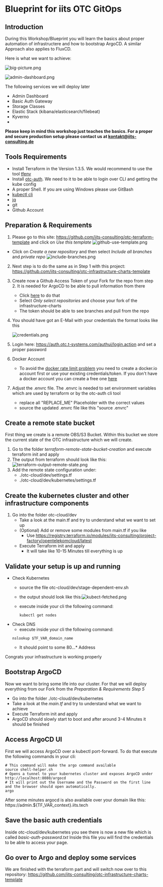 # Blueprint for iits OTC GitOps

## Introduction

During this Workshop/Blueprint you will learn the basics about proper automation of infrastructere and how to bootstrap ArgoCD.
A similar Approach also applies to FluxCD.

Here is what we want to achieve:


![big-picture.png](documentation%2Fbig-picture.png)



![admin-dashboard.png](documentation%2Fadmin-dashboard.png)

The following services we will deploy later
* Admin Dashboard
* Basic Auth Gateway
* Storage Classes
* Elastic Stack (kibana/elasticsearch/filebeat)
* Kyverno
* 

**Please keep in mind this workshop just teaches the basics. For a proper and secure production setup please contact us at kontakt@iits-consulting.de**

## Tools Requirements

* Install Terraform in the Version 1.3.5. We would recommend to use the tool [tfenv](https://github.com/tfutils/tfenv)
* Install [otc-auth](https://github.com/iits-consulting/otc-auth). We need to it to be able to login over CLI and getting the kube config
* A proper Shell. If you are using Windows please use GitBash
* [kubectl cli](https://kubernetes.io/de/docs/tasks/tools/install-kubectl)
* [jq](https://jqlang.github.io/jq/download/)
* git
* Github Account

## Preparation & Requirements
1. Please go to this site: https://github.com/iits-consulting/otc-terraform-template and click on _Use this template_
      ![github-use-template.png](documentation%2Fgithub-use-template.png)
  * Click on _Create a new repository_ and then select _Include all branches_ and _private repo_
  ![include-branches.png](documentation%2Finclude-branches.png)
2. Next step is to do the same as in Step 1 with this project: https://github.com/iits-consulting/otc-infrastructure-charts-template
3. Create now a Github Access Token of your Fork for the repo from step 2. It is needed for ArgoCD to be able to pull information from there
    * Click [here](https://github.com/settings/tokens?type=beta) to do that
    * Select _Only select repositories_ and choose your fork of the infrastructure-charts
    * The token should be able to see branches and pull from the repo
4. You should have got an E-Mail with your credentials the format looks like this

   ![credentials.png](documentation%2Fcredentials.png)
5. Login here: https://auth.otc.t-systems.com/authui/login.action and set a proper password
6. Docker Account 
   * To avoid the [docker rate limit problem](https://docs.docker.com/docker-hub/download-rate-limit/#:~:text=Docker%20Hub%20limits%20the%20number,pulls%20per%206%20hour%20period) you need to create a docker.io account first or use your existing credentials/token. 
       If you don't have a docker account you can create a free one [here](https://hub.docker.com/signup/)
7. Adjust the .envrc file. The .envrc is needed to set environment variables which are used by terraform or by the otc-auth cli tool
   * replace all "REPLACE_ME" Placeholder with the correct values
   * source the updated .envrc file like this "source .envrc"


## Create a remote state bucket

First thing we create is a remote OBS/S3 Bucket. Within this bucket we store the current state of the OTC infrastructure which we will create.

1. Go to the folder _terraform-remote-state-bucket-creation_ and execute terraform init and apply
2. The output from terraform should look like this: ![terraform-output-remote-state.png](documentation%2Fterraform-output-remote-state.png)
3. Add the remote state configuration under:
    - ./otc-cloud/dev/settings.tf
    - ./otc-cloud/dev/kubernetes/settings.tf

## Create the kubernetes cluster and other infrastructure components
1. Go into the folder otc-cloud/dev
    - Take a look at the main.tf and try to understand what we want to set up
    - (Optional) Add or remove some modules from main.tf if you like
        - Use https://registry.terraform.io/modules/iits-consulting/project-factory/opentelekomcloud/latest
   - Execute Terraform init and apply
       - It will take like 10-15 Minutes till everything is up

## Validate your setup is up and running
  * Check Kubernetes
    * source the file otc-cloud/dev/stage-dependent-env.sh
    * the output should look like this:![kubect-fetched.png](documentation%2Fkubect-fetched.png)
    
    * execute inside your cli the following command:
      ```shell
      kubectl get nodes
      ```
  * Check DNS
    * execute inside your cli the following command:
    ```shell
    nslookup $TF_VAR_domain_name 
    ```
    * It should point to some 80.*.*.* Address

Congrats your infrastructure is working properly

## Bootstrap ArgoCD

Now we want to bring some life into our cluster. 
For that we will deploy everything from our Fork from the _Preparation & Requirements Step 5_

- Go into the folder ./otc-cloud/dev/kubernetes
- Take a look at the _main.tf_ and try to understand what we want to achieve
- Execute Terraform init and apply
- ArgoCD should slowly start to boot and after around 3-4 Minutes it should be finished



## Access ArgoCD UI

First we will access ArgoCD over a kubectl port-forward. To do that execute the following commands in your cli:

```shell
# This command will make the argo command available
source shell-helper.sh
# Opens a tunnel to your kubernetes cluster and exposes ArgoCD under http://localhost:8080/argocd
# It will print out the Username and the Password on the first line and the browser should open automatically.
argo
```

After some minutes argocd is also available over your domain like this: https://admin.${TF_VAR_context}.iits.tech

## Save the basic auth credentials

Inside otc-cloud/dev/kubernetes you see there is now a new file which is called *basic-auth-password.txt*
Inside this file you will find the credentials to be able to access your page.

## Go over to Argo and deploy some services

We are finished with the terraform part and will switch now over to this repository: https://github.com/iits-consulting/otc-infrastructure-charts-template
